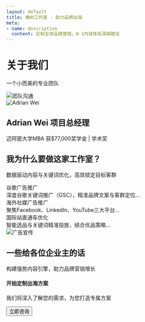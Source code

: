 ```yaml
---
layout: default
title: 橡树工作室 - 助力品牌出海
meta:
- name: description
  content: 定制全球品牌营销，0-1内容体系深耕建设
---
```


<div class="content-banner">
  <div class="content-banner-text">
    <h1>关于我们</h1>
    <p>一个小而美的专业团队<br>
  </div>
  <img src="{{ '/assets/images/团队沟通.svg' | relative_url }}" alt="团队沟通" class="pc-banner">
</div>

<section class="section">
  <div class="column-layout">
    <div class="image-card">
      <img src="{{ '/assets/images/AdrW.webp' | relative_url }}" alt="Adrian Wei">
    </div>
    <div class="two-column-content">
      <div class="content-header">
        <h2>Adrian Wei 项目总经理</h2>
        <p class="section-subheader">迈阿密大学MBA 获$77,000奖学金 | 学术奖</p>
      </div>
    </div>
  </div>
</section>

<section class="section-dark">
  <div class="column-layout">
    <div class="two-column-content">
      <h2>我为什么要做这家工作室？</h2>
      <p class="section-subheader">数据驱动内容与关键词优化，高效锁定目标客群</p>
      <div class="toggle-container">
        <div class="toggle-item">
          <div class="toggle-header">谷歌广告推广</div>
          <div class="toggle-content">深度谷歌关键词推广（GSC），精准品牌文案与客群定位...</div>
        </div>
        <div class="toggle-item">
          <div class="toggle-header">海外社媒广告推广</div>
          <div class="toggle-content">聚焦Facebook、LinkedIn、YouTube三大平台...</div>
        </div>
        <div class="toggle-item">
          <div class="toggle-header">国际站直通车优化</div>
          <div class="toggle-content">智能选品与关键词精准投放，结合优品策略...</div>
        </div>
      </div>
    </div>
    <div class="image-card">
      <img src="{{ '/assets/images/广告宣传.svg' | relative_url }}" alt="广告宣传">
    </div>
  </div>
</section>

<section class="section-dark">
  <div class="section-header">
    <h2>一些给各位企业主的话</h2>
    <p class="section-subheader">构建强势内容引擎，助力品牌营销增长</p>
  </div>
</section>

<div class="section-fence">
  <h4>开始定制出海方案</h4>
  <p>我们将深入了解您的需求，为您打造专属方案</p>
  <button>立即咨询</button>
</div>
